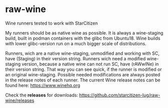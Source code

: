 # raw-wine
Wine runners tested to work with StarCitizen

My runners should be as native wine as possible. 
It is always a wine-staging build, built in podman containers with the glibc from Ubuntu18.
Wine builds with lower glibc-version run on a much bigger scale of distributions.

Runners, wich are a native wine-staging, unmodified and working with SC, have (Staging) in their version string.
Runners wich need a modified wine-staging version, because a native wine can not run SC, have (rAWwINe) in their version string.
That way you can see quick, if the runner is modified or an original wine-staging.
Possible needed modifications are always posted in the release notes of each runner.
The current Wine release notes can be found here:
https://www.winehq.org

Check the **releases** for downloads:
https://github.com/starcitizen-lug/raw-wine/releases
